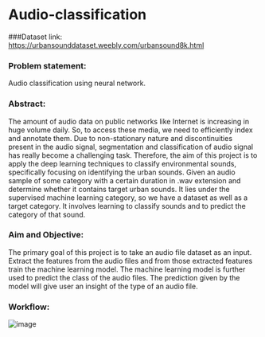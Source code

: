 # Audio-classification
###Dataset link:
https://urbansounddataset.weebly.com/urbansound8k.html

### Problem statement:
Audio classification using neural network.

### Abstract:
The amount of audio data on public networks like Internet is increasing in huge volume daily. So, to access these media, we need to efficiently index and annotate them. Due to non-stationary nature and discontinuities present in the audio signal, segmentation and classification of audio signal has really become a challenging task. Therefore, the aim of this project is to apply the deep learning techniques to classify environmental sounds, specifically focusing on identifying the urban sounds. Given an audio sample of some category with a certain duration in .wav extension and determine whether it contains target urban sounds. It lies under the supervised machine learning category, so we have a dataset as well as a target category. It involves learning to classify sounds and to predict the category of that sound.

### Aim and Objective: 
The primary goal of this project is to take an audio file dataset as an input. Extract the features from the audio files and from those extracted features train the machine learning model. The machine learning model is further used to predict the class of the audio files. The prediction given by the model will give user an insight of the type of an audio file.

### Workflow:
![image](https://user-images.githubusercontent.com/91602267/162579674-e2cc2278-0327-4745-8998-5bc73d3d8d57.png)

